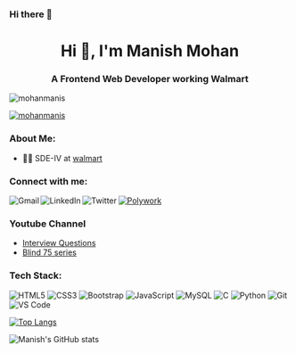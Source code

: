 ### Hi there 👋

<!--
**mohanmanis/mohanmanis** is a ✨ _special_ ✨ repository because its `README.md` (this file) appears on your GitHub profile.

Here are some ideas to get you started:

- 🔭 I’m currently working on ...
- 🌱 I’m currently learning ...
- 👯 I’m looking to collaborate on ...
- 🤔 I’m looking for help with ...
- 💬 Ask me about ...
- 📫 How to reach me: ...
- 😄 Pronouns: ...
- ⚡ Fun fact: ...
-->
<h1 align="center">Hi 👋, I'm Manish Mohan</h1>
<h3 align="center">A Frontend Web Developer working Walmart</h3>

<p><img src="https://komarev.com/ghpvc/?username=mohanmanis&label=Profile%20views&color=blueviolet&style=flat-square" alt="mohanmanis" /> </p>

<p><a href="https://twitter.com/mohanmanis" target="blank"><img src="https://img.shields.io/twitter/follow/himadri2110?logo=twitter&color=blueviolet&style=flat-square&label=Follow" alt="mohanmanis" /></a> </p>


<h3>About Me:</h3>

- 👩‍💻 SDE-IV at [walmart](https://walmart.com)
<!--
- 🌱 Currently learning **Nextjs**
- 💡 Building projects
- 🌐 Checkout my **[Portfolio](https://mohanmanis.netlify.app/)** -->

<h3 align="left">Connect with me:</h3
    
<a href="mailto:mohanmanis.walmart@gmail.com"><img src="https://img.shields.io/badge/Gmail-D14836?style=for-the-badge&logo=gmail&logoColor=white" alt="Gmail" align="left"/></a> 
  
<a href="https://linkedin.com/in/mohanmanis"><img src="https://img.shields.io/badge/LinkedIn-0077B5?style=for-the-badge&logo=linkedin&logoColor=white" alt="LinkedIn" align="left"/></a>
  <!--
<a href="https://peerlist.io/mohanmanis"><img src="https://img.shields.io/badge/-Peerlist-%2300AA45?style=for-the-badge&logo=peerlist&logoColor=white" alt="Peerlist" align="left"/></a> 
-->

<a href="https://twitter.com/mohanmanis"><img src="https://img.shields.io/badge/Twitter-1DA1F2?style=for-the-badge&logo=twitter&logoColor=white" alt="Twitter"  align="left"/></a> 
  <!--
<a href="https://mohanmanis.hashnode.dev/"><img src="https://img.shields.io/badge/Hashnode-2962FF?style=for-the-badge&logo=hashnode&logoColor=white" alt="Hashnode" align="left"/></a>
-->
<a href="https://www.polywork.com/"><img src="https://img.shields.io/badge/polywork-543DE0?style=for-the-badge&logo=polywork&logoColor=white" alt="Polywork"/></a>

<!-- <a href="https://twitter.com/mohanmanis" target="blank"><img align="center" src="https://raw.githubusercontent.com/rahuldkjain/github-profile-readme-generator/master/src/images/icons/Social/twitter.svg" alt="mohanmanis" height="30" width="40" /></a>
<a href="https://linkedin.com/in/mohanmanis" target="blank"><img align="center" src="https://raw.githubusercontent.com/rahuldkjain/github-profile-readme-generator/master/src/images/icons/Social/linked-in-alt.svg" alt="mohanmanis" height="30" width="40" /></a> -->


<h3>Youtube Channel</h3>

- [Interview Questions](https://youtube.com/playlist?list=PLn9AWH6qnV61n9LxNZH1IiPxZ9p91vSkC&feature=shared)
- [Blind 75 series](https://youtube.com/playlist?list=PLn9AWH6qnV60XIj-Ow_h9d5W-gqLkgsoV&feature=shared)

<h3>Tech Stack:</h3>

<p align="left">
  
<img src="https://img.shields.io/badge/HTML5-E34F26?style=flat-square&logo=html5&logoColor=white" alt="HTML5" />

<img src="https://img.shields.io/badge/CSS3-1572B6?style=flat-square&logo=css3&logoColor=white" alt="CSS3" />

<img src="https://img.shields.io/badge/Bootstrap-563D7C?style=flat-square&logo=bootstrap&logoColor=white" alt="Bootstrap" />
  
<img src="https://img.shields.io/badge/JavaScript-F7DF1E?style=flat-square&logo=javascript&logoColor=black" alt="JavaScript" />

  
<img src="https://img.shields.io/badge/MySQL-00000F?style=flat-square&logo=mysql&logoColor=white" alt="MySQL" />
  
<img src="https://img.shields.io/badge/C-00599C?style=flat-square&logo=c&logoColor=white" alt="C" />
  
<img src="https://img.shields.io/badge/Python-3776AB?style=flat-square&logo=python&logoColor=white" alt="Python" />

<img src="https://img.shields.io/badge/Git-F05032?style=flat-square&logo=git&logoColor=white" alt="Git" />
  
<img src="https://img.shields.io/badge/Visual_Studio_Code-0078D4?style=flat-square&logo=visual%20studio%20code&logoColor=white" alt="VS Code" />
  
</p>

<!-- <p align="left"> 
  
  <a href="https://www.w3.org/html/" target="_blank"> <img src="https://raw.githubusercontent.com/devicons/devicon/master/icons/html5/html5-original-wordmark.svg" alt="html5" width="40" height="40"/> </a> <a href="https://www.w3schools.com/css/" target="_blank"> <img src="https://raw.githubusercontent.com/devicons/devicon/master/icons/css3/css3-original-wordmark.svg" alt="css3" width="40" height="40"/> </a> <a href="https://getbootstrap.com" target="_blank"> <img src="https://raw.githubusercontent.com/devicons/devicon/master/icons/bootstrap/bootstrap-plain-wordmark.svg" alt="bootstrap" width="40" height="40"/> </a> <a href="https://developer.mozilla.org/en-US/docs/Web/JavaScript" target="_blank"> <img src="https://raw.githubusercontent.com/devicons/devicon/master/icons/javascript/javascript-original.svg" alt="javascript" width="40" height="40"/> </a> <a href="https://www.php.net" target="_blank"> <img src="https://raw.githubusercontent.com/devicons/devicon/master/icons/php/php-original.svg" alt="php" width="40" height="40"/> </a> <a href="https://git-scm.com/" target="_blank"> <img src="https://www.vectorlogo.zone/logos/git-scm/git-scm-icon.svg" alt="git" width="40" height="40"/> </a>  

</p> -->

<!-- <p><img align="left" src="https://github-readme-stats.vercel.app/api/top-langs?username=mohanmanis&show_icons=true&locale=en&layout=compact" alt="mohanmanis" /></p> -->
[![Top Langs](https://github-readme-stats.vercel.app/api/top-langs/?username=mohanmanis&layout=compact&theme=radical)](https://github.com/anuraghazra/github-readme-stats)

![Manish's GitHub stats](https://github-readme-stats.vercel.app/api?username=mohanmanis&show_icons=true&theme=radical&hide=issues&count_private=true)

<!-- [![Manish's wakatime stats](https://github-readme-stats.vercel.app/api/wakatime?username=mohanmanis&theme=radical)](https://github.com/anuraghazra/github-readme-stats) -->

<!-- [![Manish's github activity graph](https://activity-graph.herokuapp.com/graph?username=mohanmanis&theme=dracula)](https://github.com/ashutosh00710/github-readme-activity-graph)
 -->
<!-- <p>&nbsp;<img align="center" src="https://github-readme-stats.vercel.app/api?username=mohanmanis&show_icons=true&locale=en" alt="mohanmanis" /></p> -->
